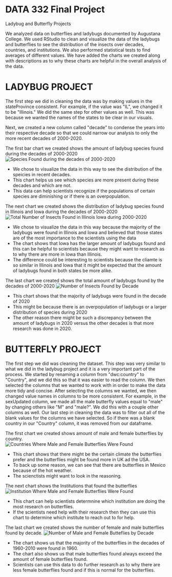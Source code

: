 # DATA 332 Final Project
 Ladybug and Butterfly Projects

We analyzed data on butterflies and ladybugs documented by Augustana College. We used RStudio to clean and visualize the data of the ladybugs and butterflies to see the distribution of the insects over decades, countries, and institutions. We also performed statistical tests to find averages of different values. We have added the charts we created along with descriptions as to why these charts are helpful in the overall analysis of the data. 

# LADYBUG PROJECT
The first step we did in cleaning the data was by making values in the stateProvince consistent. For example, if the value was "IL", we changed it to be "Illinois." We did the same step for other values as well. This was because we wanted the names of the states to be clear in our visuals. 

Next, we created a new column called "decade" to condense the years into their respective decade so that we could narrow our analysis to only the more recent decades of 2000-2020. 

The first bar chart we created shows the amount of ladybug species found during the decades of 2000-2020
![Species Found during the decades of 2000-2020](https://user-images.githubusercontent.com/104874375/168444271-ec6318fd-c6c3-4016-ae5d-c87ebb1f2e35.png)

* We chose to visualize the data in this way to see the distribution of the speicies in recent decades.
* This chart helps us see which species are more present during these decades and which are not.
* This data can help scientists recognize if the populations of certain species are diminishing or if there is an overpopulation.


The next chart we created shows the distribution of ladybug species found in Illinois and Iowa during the decades of 2000-2020
![Total Number of Insects Found in Illinois   Iowa during 2000-2020](https://user-images.githubusercontent.com/104874375/168444475-8835e0aa-14c0-4deb-8736-e964b9629f49.png)
* We chose to visualize the data in this way because the majority of the ladybugs were found in Illinois and Iowa and believed that those states are of the most importance to the scientists using the data
* The chart shows that Iowa has the larger amount of ladybugs found and this can be helpful to scientists because they might want to research as to why there are more in Iowa than Illinois. 
* The difference could be interesting to scientists because the cliamte is so similar in Illinois and Iowa that it might be expected that the amount of ladybugs found in both states be more alike. 

The last chart we created shows the total amount of ladybugs found by the decades of 2000-2020
![Number of Insects Found by Decade](https://user-images.githubusercontent.com/104874375/168444649-9685a6e5-df6f-4f7b-8b53-49704d4e07d5.png)
* This chart shows that the majority of ladybugs were found in the decade of 2020
* This might be because there is an overpopulation of ladybugs or a larger distribution of species during 2020
* The other reason there might be such a discrepancy between the amount of ladybugs in 2020 versus the other decades is that more research was done in 2020.  

# BUTTERFLY PROJECT
The first step we did was cleaning the dataset. This step was very similar to what we did in the ladybug project and it is a very important part of the process. We started by renaming a column from "dwc:country" to "Country", and we did this so that it was easier to read the column. 
We then selected the columns that we wanted to work with in order to make the data more tidy and concise. 
After selecting the columns we wanted, we then changed value names in columns to be more consistent. For example, in the sexUpdated column, we made all the male butterfly values equal to "male" by changing others like "M" and "male?". We did this with a couple other columns as well. 
Our last step in cleaning the data was to filter out all of the blank values for the columns we have selected. So if there was a blank country in our "Country" column, it was removed from our dataframe. 

The first chart we created shows amount of male and female butterflies by country.  
![Countries Where Male and Female Butterflies Were Found](https://user-images.githubusercontent.com/104874375/168444943-11e15c86-c486-46ab-9d51-8afd93d399cd.png)
* This chart shows that there might be the certain climate the butterflies prefer and the butterflies might be found more in UK ad the USA.
* To back up some reason, we can see that there are butterflies in Mexico because of the hot weather.
* The scienctists might want to look in the reasoning.

The next chart shows the Institutions that found the butterflies
![Institution Where Male and Female Butterflies Were Found](https://user-images.githubusercontent.com/104874375/168445169-d6dbc411-8548-4299-b879-84775d869482.png)
* This chart can help scientists determnine which institution are doing the most research on butterflies.
* If the scientists need help with their research then they can use this chart to determine which institute to reach out to for help.

The last chart we created shows the number of female and male butterflies found by decade. 
![Number of Male and Female Butteflies by Decade](https://user-images.githubusercontent.com/104874375/168445287-9caa81ae-851a-456a-b64d-3b9483af7b80.png)
* The chart shows us that the majority of the butterflies in the decades of 1960-2010 were found in 1960.
* The chart also shows us that male butterflies found always exceed the amount of female butterflies found. 
* Scientists can use this data to do further research as to why there are less female butterflies found and if this is normal for the butterflies. 
